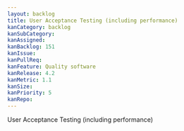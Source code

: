 ```yaml
---
layout: backlog
title: User Acceptance Testing (including performance)
kanCategory: backlog
kanSubCategory:
kanAssigned:
kanBacklog: 151
kanIssue:
kanPullReq:
kanFeature: Quality software
kanRelease: 4.2
kanMetric: 1.1
kanSize:
kanPriority: 5
kanRepo: 
---
```

User Acceptance Testing (including performance)
